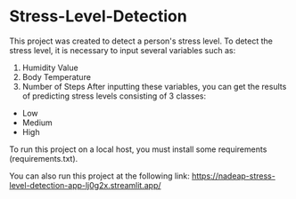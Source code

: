 # Stress-Level-Detection

This project was created to detect a person's stress level. To detect the stress level, it is necessary to input several variables such as: 
1. Humidity Value
2. Body Temperature
3. Number of Steps
After inputting these variables, you can get the results of predicting stress levels consisting of 3 classes:
- Low
- Medium
- High

To run this project on a local host, you must install some requirements (requirements.txt). 

You can also run this project at the following link: https://nadeap-stress-level-detection-app-lj0g2x.streamlit.app/